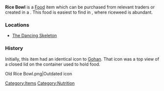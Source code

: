 **Rice Bowl** is a [Food](Food.md "wikilink") item which can be purchased
from relevant traders or created in a [](Cooking_Stove.md). This food is easiest to find in [](The_Swamp.md), where riceweed is abundant.

### Locations

- [The Dancing Skeleton](The_Dancing_Skeleton.md "wikilink")

### History

Initially, this item had an identical icon to [Gohan](Gohan.md "wikilink").
That icon was a top view of a closed lid on the container used to hold
food.

Old Rice Bowl.png\|Outdated icon

[Category:Items](Category:Items "wikilink")
[Category:Nutrition](Category:Nutrition "wikilink")